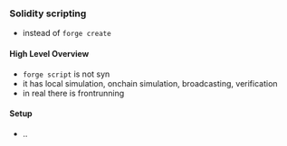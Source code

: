 ### Solidity scripting

- instead of `forge create`

#### High Level Overview

- `forge script` is not syn
- it has local simulation, onchain simulation, broadcasting, verification
- in real there is frontrunning

#### Setup

- ..
